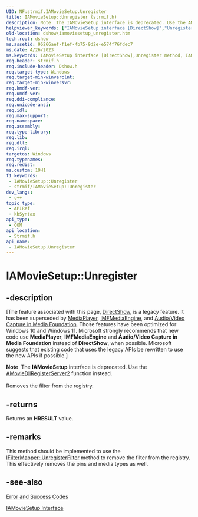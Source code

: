 ```yaml
---
UID: NF:strmif.IAMovieSetup.Unregister
title: IAMovieSetup::Unregister (strmif.h)
description: Note  The IAMovieSetup interface is deprecated. Use the AMovieDllRegisterServer2 function instead. Removes the filter from the registry.
helpviewer_keywords: ["IAMovieSetup interface [DirectShow]","Unregister method","IAMovieSetup.Unregister","IAMovieSetup::Unregister","IAMovieSetupUnregister","Unregister","Unregister method [DirectShow]","Unregister method [DirectShow]","IAMovieSetup interface","dshow.iamoviesetup_unregister","strmif/IAMovieSetup::Unregister"]
old-location: dshow\iamoviesetup_unregister.htm
tech.root: dshow
ms.assetid: 96266aef-f1ef-4b75-9d2e-e574f76fdec7
ms.date: 4/26/2023
ms.keywords: IAMovieSetup interface [DirectShow],Unregister method, IAMovieSetup.Unregister, IAMovieSetup::Unregister, IAMovieSetupUnregister, Unregister, Unregister method [DirectShow], Unregister method [DirectShow],IAMovieSetup interface, dshow.iamoviesetup_unregister, strmif/IAMovieSetup::Unregister
req.header: strmif.h
req.include-header: Dshow.h
req.target-type: Windows
req.target-min-winverclnt: 
req.target-min-winversvr: 
req.kmdf-ver: 
req.umdf-ver: 
req.ddi-compliance: 
req.unicode-ansi: 
req.idl: 
req.max-support: 
req.namespace: 
req.assembly: 
req.type-library: 
req.lib: 
req.dll: 
req.irql: 
targetos: Windows
req.typenames: 
req.redist: 
ms.custom: 19H1
f1_keywords:
 - IAMovieSetup::Unregister
 - strmif/IAMovieSetup::Unregister
dev_langs:
 - c++
topic_type:
 - APIRef
 - kbSyntax
api_type:
 - COM
api_location:
 - Strmif.h
api_name:
 - IAMovieSetup.Unregister
---
```


# IAMovieSetup::Unregister


## -description

\[The feature associated with this page, [DirectShow](/windows/win32/directshow/directshow), is a legacy feature. It has been superseded by [MediaPlayer](/uwp/api/Windows.Media.Playback.MediaPlayer), [IMFMediaEngine](/windows/win32/api/mfmediaengine/nn-mfmediaengine-imfmediaengine), and [Audio/Video Capture in Media Foundation](windows/win32/medfound/audio-video-capture-in-media-foundation). Those features have been optimized for Windows 10 and Windows 11. Microsoft strongly recommends that new code use **MediaPlayer**, **IMFMediaEngine** and **Audio/Video Capture in Media Foundation** instead of **DirectShow**, when possible. Microsoft suggests that existing code that uses the legacy APIs be rewritten to use the new APIs if possible.\]

<div class="alert"><b>Note</b>  The <b>IAMovieSetup</b> interface is deprecated. Use the <a href="/windows/desktop/DirectShow/amoviedllregisterserver2">AMovieDllRegisterServer2</a> function instead.</div>
<div> </div>
Removes the filter from the registry.



## -returns

Returns an <b>HRESULT</b> value.

## -remarks

This method should be implemented to use the <a href="/windows/desktop/api/strmif/nf-strmif-ifiltermapper-unregisterfilter">IFilterMapper::UnregisterFilter</a> method to remove the filter from the registry. This effectively removes the pins and media types as well.

## -see-also

<a href="/windows/desktop/DirectShow/error-and-success-codes">Error and Success Codes</a>



<a href="/windows/desktop/api/strmif/nn-strmif-iamoviesetup">IAMovieSetup Interface</a>
